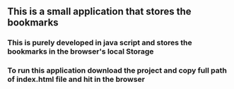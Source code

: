 ## This is a small application that stores the bookmarks
### This is purely developed in java script and stores the bookmarks in the browser's local Storage
### To run this application download the project and copy full path of index.html file and hit in the browser
